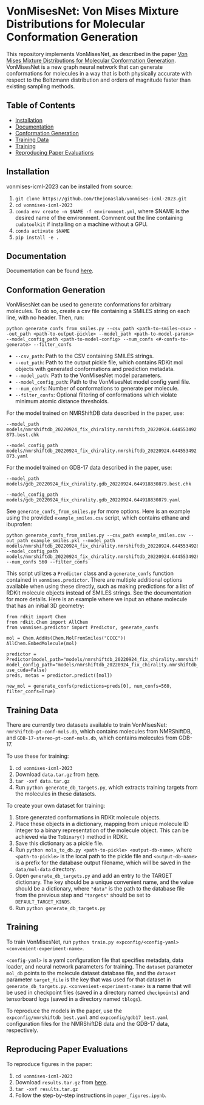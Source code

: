 # VonMisesNet: Von Mises Mixture Distributions for Molecular Conformation Generation 

This repository implements VonMisesNet, as described in the paper [Von Mises Mixture Distributions for Molecular Conformation Generation](https://arxiv.org/pdf/2306.07472.pdf). VonMisesNet is a new 
graph neural network that can generate conformations for molecules in a way that is both physically accurate with 
respect to the Boltzmann distribution and orders of magnitude faster than existing sampling methods.  

## Table of Contents
- [Installation](#installation)
- [Documentation](#documentation)
- [Conformation Generation](#conformation-generation)
- [Training Data](#training-data)
- [Training](#training)
- [Reproducing Paper Evaluations](#reproducing-paper-evaluations)

## Installation
vonmises-icml-2023 can be installed from source:
1. ```git clone https://github.com/thejonaslab/vonmises-icml-2023.git```
2. ```cd vonmises-icml-2023```
3. ```conda env create -n $NAME -f environment.yml```, where $NAME is the desired name of the environment. Comment out the line containing `cudatoolkit` if installing on a machine without a GPU.
4. ```conda activate $NAME```
5. ```pip install -e .```

## Documentation
Documentation can be found [here](https://vonmises-icml-2023.readthedocs.io/en/latest/). 

## Conformation Generation
VonMisesNet can be used to generate conformations for arbitrary molecules. To do so, create a csv file containing a 
SMILES string on each line, with no header. Then, run:

```
python generate_confs_from_smiles.py --csv_path <path-to-smiles-csv> --out_path <path-to-output-pickle> --model_path <path-to-model-params> --model_config_path <path-to-model-config> --num_confs <#-confs-to-generate> --filter_confs
```

- ```--csv_path```: Path to the CSV containing SMILES strings.
- ```--out_path```: Path to the output pickle file, which contains RDKit mol objects with generated conformations and prediction metadata. 
- ```--model_path```: Path to the VonMisesNet model parameters. 
- ```--model_config_path```: Path to the VonMisesNet model config yaml file.
- ```--num_confs```: Number of conformations to generate per molecule.
- ```--filter_confs```: Optional filtering of conformations which violate minimum atomic distance thresholds.

For the model trained on NMRShiftDB data described in the paper, use:

```--model_path models/nmrshiftdb_20220924_fix_chirality.nmrshiftdb_20220924.644553492873.best.chk```

```--model_config_path models/nmrshiftdb_20220924_fix_chirality.nmrshiftdb_20220924.644553492873.yaml``` 


For the model trained on GDB-17 data described in the paper, use:

```--model_path models/gdb_20220924_fix_chirality.gdb_20220924.644918830879.best.chk``` 

```--model_config_path models/gdb_20220924_fix_chirality.gdb_20220924.644918830879.yaml```

See ```generate_confs_from_smiles.py``` for more options. Here is an example using the provided ```example_smiles.csv``` 
script, which contains ethane and ibuprofen:

```
python generate_confs_from_smiles.py --csv_path example_smiles.csv --out_path example_smiles.pkl --model_path models/nmrshiftdb_20220924_fix_chirality.nmrshiftdb_20220924.644553492873.best.chk --model_config_path models/nmrshiftdb_20220924_fix_chirality.nmrshiftdb_20220924.644553492873.yaml --num_confs 560 --filter_confs
```

This script utilizes a ```Predictor``` class and a ```generate_confs``` function contained in ```vonmises.predictor```. 
There are multiple additional options available when using these directly, such as making predictions for a list of 
RDKit molecule objects instead of SMILES strings. See the documentation for more details. Here is an example where we 
input an ethane molecule that has an initial 3D geometry:

```
from rdkit import Chem
from rdkit.Chem import AllChem
from vonmises.predictor import Predictor, generate_confs

mol = Chem.AddHs(Chem.MolFromSmiles("CCCC"))
AllChem.EmbedMolecule(mol)

predictor = Predictor(model_path="models/nmrshiftdb_20220924_fix_chirality.nmrshiftdb_20220924.644553492873.best.chk", model_config_path="models/nmrshiftdb_20220924_fix_chirality.nmrshiftdb_20220924.644553492873.yaml", use_cuda=False)
preds, metas = predictor.predict([mol])

new_mol = generate_confs(predictions=preds[0], num_confs=560, filter_confs=True)
```

## Training Data
There are currently two datasets available to train VonMisesNet: ```nmrshiftdb-pt-conf-mols.db```, which contains 
molecules from NMRShiftDB, and ```GDB-17-stereo-pt-conf-mols.db```, which contains molecules from GDB-17. 

To use these for training:
1. ```cd vonmises-icml-2023```
2. Download ```data.tar.gz``` from [here](https://drive.google.com/drive/folders/1eDhBFzCiwgDR37v1UZKMuRH51t2ScDY7?usp=drive_link).
3. ```tar -xvf data.tar.gz```
4. Run ```python generate_db_targets.py```, which extracts training targets from the molecules in these datasets.

To create your own dataset for training:
1. Store generated conformations in RDKit molecule objects.
2. Place these objects in a dictionary, mapping from unique molecule ID integer to a binary representation of the 
molecule object. This can be achieved via the ```ToBinary()``` method in RDKit. 
3. Save this dictionary as a pickle file.
4. Run ```python mols_to_db.py <path-to-pickle> <output-db-name>```, where ```<path-to-pickle>``` is the local path to 
the pickle file and ```<output-db-name>``` is a prefix for the database output filename, which will be saved in the 
```data/mol-data``` directory.
5. Open ```generate_db_targets.py``` and add an entry to the TARGET dictionary. The key should be a unique convenient 
name, and the value should be a dictionary, where ```"data"``` is the path to the database file from the previous step 
and ```"targets"``` should be set to ```DEFAULT_TARGET_KINDS```.
6. Run ```python generate_db_targets.py```

## Training
To train VonMisesNet, run ```python train.py expconfig/<config-yaml> <convenient-experiment-name>```. 

```<config-yaml>``` is a yaml configuration file that specifies metadata, data loader, and neural network parameters 
for training. The ```dataset``` parameter ```mol_db``` points to the molecule dataset database file, and the 
```dataset ``` parameter ```target_file``` is the key that was used for that dataset in ```generate_db_targets.py```. 
```<convenient-experiment-name>``` is a name that will be used in checkpoint files (saved in a directory named 
```checkpoints```) and tensorboard logs (saved in a directory named ```tblogs```).  

To reproduce the models in the paper, use the ```expconfig/nmrshiftdb_best.yaml``` and ```expconfig/gdb17_best.yaml``` 
configuration files for the NMRShiftDB data and the GDB-17 data, respectively.

## Reproducing Paper Evaluations 
To reproduce figures in the paper:

1. ```cd vonmises-icml-2023```
2. Download ```results.tar.gz``` from [here](https://drive.google.com/drive/folders/1eDhBFzCiwgDR37v1UZKMuRH51t2ScDY7?usp=drive_link). 
3. ```tar -xvf results.tar.gz```
4. Follow the step-by-step instructions in ```paper_figures.ipynb```.
